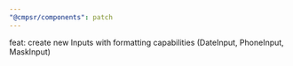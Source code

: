 ```yaml
---
"@cmpsr/components": patch
---
```


feat: create new Inputs with formatting capabilities (DateInput, PhoneInput, MaskInput)
